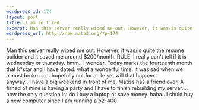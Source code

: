 ```yaml
--- 
wordpress_id: 174
layout: post
title: I am so tired.
excerpt: Man this server really wiped me out. However, it was/is quite the resume builder and it saved me around $200/month. RULE. I really can't tell if it is wednesday or thursday. hmm.. I wonder. Today marks the fourteenth month that k*star and I have dated. what a wonderful time. it was sad when we almost broke up... hopefully not for ahile yet will that happen.. anyway.. I have a big weekend in...
wordpress_url: http://new.nata2.org/?p=174
---
```

Man this server really wiped me out. However, it was/is quite the resume builder and it saved me around $200/month. RULE. I really can't tell if it is wednesday or thursday. hmm.. I wonder. Today marks the fourteenth month that k*star and I have dated. what a wonderful time. it was sad when we almost broke up... hopefully not for ahile yet will that happen.. <br/>anyway.. I have a big weekend in front of me. Matiss has a friend over, A firned of mine is having a party and I have to finish rebuilding my server....<br/>
now the only question is: do I buy a laptop or save money. haha.. I shuld buy a new computer since I am running a p2-400 
